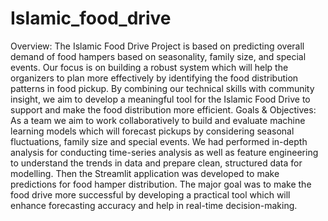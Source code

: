# Islamic_food_drive
Overview: The Islamic Food Drive Project is based on predicting overall demand of food hampers based on seasonality, family size, and special events. Our focus is on building a robust system which will help the organizers to plan more effectively by identifying the food distribution patterns in food pickup. By combining our technical skills with community insight, we aim to develop a meaningful tool for the Islamic Food Drive to support and make the food distribution more efficient.
Goals & Objectives: As a team we aim to work collaboratively to build and evaluate machine learning models which will forecast pickups by considering seasonal fluctuations, family size and special events. We had performed in-depth analysis for conducting time-series analysis as well as feature engineering to understand the trends in data and prepare clean, structured data for modelling. Then the Streamlit application was developed to make predictions for food hamper distribution. The major goal was to make the food drive more successful by developing a practical tool which will enhance forecasting accuracy and help in real-time decision-making.
